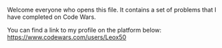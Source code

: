 Welcome everyone who opens this file.
It contains a set of problems that I have completed on Code Wars.

You can find a link to my profile on the platform below:
https://www.codewars.com/users/Leox50



